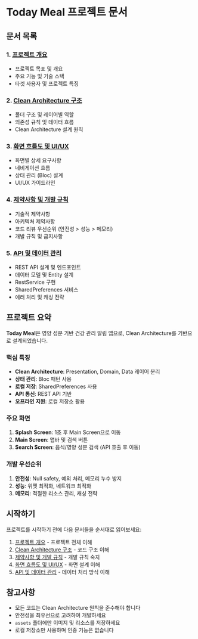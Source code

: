 # Today Meal 프로젝트 문서

## 문서 목록

### 1. [프로젝트 개요](./PROJECT_OVERVIEW.md)
- 프로젝트 목표 및 개요
- 주요 기능 및 기술 스택
- 타겟 사용자 및 프로젝트 특징

### 2. [Clean Architecture 구조](./ARCHITECTURE.md)
- 폴더 구조 및 레이어별 역할
- 의존성 규칙 및 데이터 흐름
- Clean Architecture 설계 원칙

### 3. [화면 흐름도 및 UI/UX](./SCREEN_FLOW.md)
- 화면별 상세 요구사항
- 네비게이션 흐름
- 상태 관리 (Bloc) 설계
- UI/UX 가이드라인

### 4. [제약사항 및 개발 규칙](./CONSTRAINTS.md)
- 기술적 제약사항
- 아키텍처 제약사항
- 코드 리뷰 우선순위 (안전성 > 성능 > 메모리)
- 개발 규칙 및 금지사항

### 5. [API 및 데이터 관리](./API_DATA.md)
- REST API 설계 및 엔드포인트
- 데이터 모델 및 Entity 설계
- RestService 구현
- SharedPreferences 서비스
- 에러 처리 및 캐싱 전략

## 프로젝트 요약

**Today Meal**은 영양 성분 기반 건강 관리 알림 앱으로, Clean Architecture를 기반으로 설계되었습니다.

### 핵심 특징
- **Clean Architecture**: Presentation, Domain, Data 레이어 분리
- **상태 관리**: Bloc 패턴 사용
- **로컬 저장**: SharedPreferences 사용
- **API 통신**: REST API 기반
- **오프라인 지원**: 로컬 저장소 활용

### 주요 화면
1. **Splash Screen**: 1초 후 Main Screen으로 이동
2. **Main Screen**: 앱바 및 검색 버튼
3. **Search Screen**: 음식/영양 성분 검색 (API 호출 후 이동)

### 개발 우선순위
1. **안전성**: Null safety, 예외 처리, 메모리 누수 방지
2. **성능**: 위젯 최적화, 네트워크 최적화
3. **메모리**: 적절한 리소스 관리, 캐싱 전략

## 시작하기

프로젝트를 시작하기 전에 다음 문서들을 순서대로 읽어보세요:

1. [프로젝트 개요](./PROJECT_OVERVIEW.md) - 프로젝트 전체 이해
2. [Clean Architecture 구조](./ARCHITECTURE.md) - 코드 구조 이해
3. [제약사항 및 개발 규칙](./CONSTRAINTS.md) - 개발 규칙 숙지
4. [화면 흐름도 및 UI/UX](./SCREEN_FLOW.md) - 화면 설계 이해
5. [API 및 데이터 관리](./API_DATA.md) - 데이터 처리 방식 이해

## 참고사항

- 모든 코드는 Clean Architecture 원칙을 준수해야 합니다
- 안전성을 최우선으로 고려하여 개발하세요
- `assets` 폴더에만 이미지 및 리소스를 저장하세요
- 로컬 저장소만 사용하며 인증 기능은 없습니다
